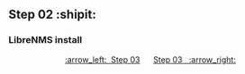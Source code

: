 ## Step 02 :shipit:
### LibreNMS install

<p align="center"> <a href="Step_01.md">:arrow_left:&nbsp; Step 03</a> &nbsp;&nbsp;&nbsp;&nbsp; <a href="Step_03.md">Step 03&nbsp;&nbsp; :arrow_right:</a></p>
